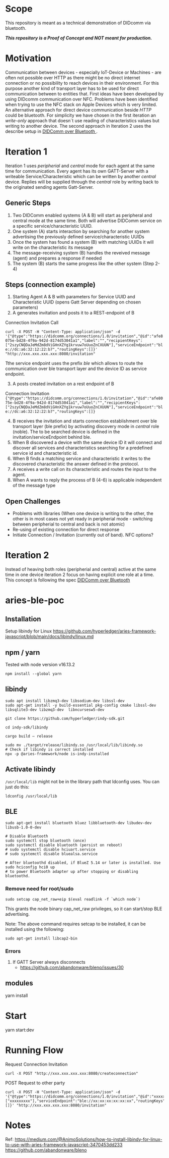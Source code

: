 # Scope
This repository is meant as a technical demonstration of DIDcomm via bluetooth.

***This repository is a Proof of Concept and NOT meant for production.***

# Motivation
Communication between devices - especially IoT-Device or Machines - are often not possible over HTTP as there might be no direct internet connection or no possibility to reach devices in their environment. For this purpose another kind of transport layer has to be used for direct communication between to entities that.
First ideas have been developed by using DIDcomm communication over NFC. Problems have been identified when trying to use the NFC stack on Apple Devices which is very limited. An alternative approach for direct device communication beside *HTTP* could be bluetooth. For simplicity we have chosen in the first iteration an *write-only* approach that doesn´t use reading of characteristics values but writing to another device. The second approach in Iteration 2 uses the describe setup in [DIDComm over Bluetooth
](https://github.com/decentralized-identity/didcomm-bluetooth/blob/main/spec.md).

# Iteration 1
Iteration 1 uses *peripherial* and *central* mode for each agent at the same time for communication. Every agent has its own GATT-Server with a writeable Service/Characteristic which can be written by another *central* device. Replies will be supplied through the *central* role by writing back to the originated sending agents Gatt-Server.

## Generic Steps
1. Two DIDComm enabled systems (A & B) will start as peripheral and central mode at the same time. Both will advertise DIDComm service on a specific service/characteristic UUID.
2. One system (A) starts interaction by searching for another system advertising the previously defined service/characteristic UUIDs
3. Once the system has found a system (B) with matching UUIDs it will write on the characteristic its message
4. The message-receiving system (B) handles the reveived message (agent) and prepares a response if needed
5. The system (B) starts the same progress like the other system (Step 2-4)

## Steps (connection example)
1. Starting Agent A & B with parameters for Service UUID and Characteristic UUID (opens Gatt Server depending on chosen parameters)
2. A generates invitation and posts it to a REST-endpoint of B

Connection Invitation Call

```curl -X POST -H "Content-Type: application/json" -d '{"@type":"https://didcomm.org/connections/1.0/invitation","@id":"afe8075e-bd28-4f9a-942d-8174d53041a1","label":"","recipientKeys":["2szyCNQDaJeMdZm8dViGHnXZYg1krvuw7oUuoZnCXUUN"],"serviceEndpoint":"ble://dc:a6:32:12:22:b7","routingKeys":[]}' "http://xxx.xxx.xxx.xxx:8080/invitation"```

Tthe service endpoint uses the prefix *ble* which allows to route the communication over ble transport layer and the device ID as service endpoint.

3. A posts created invitation on a rest endpoint of B

Connection Invitation
```{"@type":"https://didcomm.org/connections/1.0/invitation","@id":"afe8075e-bd28-4f9a-942d-8174d53041a1","label":"","recipientKeys":["2szyCNQDaJeMdZm8dViGHnXZYg1krvuw7oUuoZnCXUUN"],"serviceEndpoint":"ble://dc:a6:32:12:22:b7","routingKeys":[]}```

4. B receives the invitation and starts connection establishment over ble transport layer (ble prefix) by activating discovery mode in *central* role (noble). The to be searched device is defined in the invitation/serviceEndpoint behind ble.
5. When B discovered a device with the same device ID it will connect and discover all services and characteristics searching for a predefined service id and characteristic id.
6. When B finds a matching service and characteristic it writes to the discovered characteristic the answer defined in the protocol.
7. A receives a write call on its characteristic and routes the input to the agent.
8. When A wants to reply the process of B (4-6) is applicable independent of the message type

## Open Challenges
- Problems with libraries (When one device is writing to the other, the other is in most cases not yet ready in peripherial mode - switching between peripherial to central and back is not atomic)
- Re-using of existing connection for direct response
- Initiate Connection / Invitation (currently out of band). NFC options?

# Iteration 2
Instead of heaving both roles (peripherial and central) active at the same time in one device iteration 2 focus on having explicit one role at a time. This concept is following the spec [DIDComm over Bluetooth
](https://github.com/decentralized-identity/didcomm-bluetooth/blob/main/spec.md)

# aries-ble-poc
## Installation
Setup libindy for Linux
https://github.com/hyperledger/aries-framework-javascript/blob/main/docs/libindy/linux.md

## npm / yarn
Tested with node version v16.13.2

```bash=
npm install --global yarn
```
##  libindy
```bash=
sudo apt install libzmq3-dev libsodium-dev libssl-dev
sudo apt-get install -y build-essential pkg-config cmake libssl-dev libsqlite3-dev libzmq3-dev  libncursesw5-dev

git clone https://github.com/hyperledger/indy-sdk.git

​cd indy-sdk/libindy

cargo build — release

sudo mv ./target/release/libindy.so /usr/local/lib/libindy.so
# Check if libindy is correct installed
npx -p @aries-framework/node is-indy-installed
```
## Activate libindy
`/usr/local/lib` might not be in the library path that ldconfig uses. You can just do this:
```bash=
ldconfig /usr/local/lib
```

## BLE
```bash=
sudo apt-get install bluetooth bluez libbluetooth-dev libudev-dev libusb-1.0-0-dev

# Disable Bluetooth
sudo systemctl stop bluetooth (once)
sudo systemctl disable bluetooth (persist on reboot)
# sudo systemctl disable hciuart.service
# sudo systemctl disable bluealsa.service

# After bluetoothd disabled, if BlueZ 5.14 or later is installed. Use
sudo hciconfig hci0 up
# to power Bluetooth adapter up after stopping or disabling bluetoothd.

```

### Remove need for root/sudo
```bash=
sudo setcap cap_net_raw+eip $(eval readlink -f `which node`)
```
This grants the node binary cap_net_raw privileges, so it can start/stop BLE advertising.

Note: The above command requires setcap to be installed, it can be installed using the following:
```bash=
sudo apt-get install libcap2-bin
```

### Errors
1. If GATT Server always disconnects
   - https://github.com/abandonware/bleno/issues/30

## modules
yarn install

# Start
yarn start:dev

# Running Flow
Request Connection Invitation
```bash=
curl -X POST "http://xxx.xxx.xxx.xxx:8080/createconnection"
```
POST Request to other party
```bash=
curl -X POST -H "Content-Type: application/json" -d '{"@type":"https://didcomm.org/connections/1.0/invitation","@id":"xxxxx","label":"","recipientKeys":["xxxxxxxxx"],"serviceEndpoint":"ble://xx:xx:xx:xx:xx:xx","routingKeys":[]}' "http://xxx.xxx.xxx.xxx:8080/invitation"
```

# Notes
Ref:
https://medium.com/@AnimoSolutions/how-to-install-libindy-for-linux-to-use-with-aries-framework-javascript-3470453dd233
https://github.com/abandonware/bleno